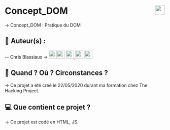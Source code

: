 # Concept_DOM <img src="https://raw.githubusercontent.com/matiassingers/awesome-readme/master/icon.png" width="30px" style="float: right">

→ Concept_DOM : Pratique du DOM

## 👤  Auteur(s) : 

-- Chris Blassiaux → 
[<img src="http://pngimg.com/uploads/github/github_PNG40.png" width="25" >](https://github.com/ChrisBlassiaux )[<img src="https://user-images.githubusercontent.com/59894954/79057092-9281bc00-7c5d-11ea-9392-783b52f9dae4.png" width="25" >](https://chrisb.fr/)  [<img src="https://www.crossfitchelles.com/wp-content/uploads/2019/03/linkedin-icon-logo-png-transparent.png" width="25" >  ](https://www.linkedin.com/in/christopher-blassiaux-802891198/)  [<img src="https://upload.wikimedia.org/wikipedia/commons/4/45/New_Logo_Gmail.svg" width="25" >](chrisblassiaux@gmail.com)   [<img src="https://www.toomed.com/blog/wp-content/uploads/2018/09/new-instagram-logo-png-transparent.png" width="25" > ](https://www.instagram.com/chris.blassiaux/) 

## :calendar:  Quand ? Où ? Circonstances ?

→ Ce projet a été créé le 22/05/2020 durant ma formation chez The Hacking Project.

## :computer:  Que contient ce projet ?

→ Ce projet est codé en HTML, JS.
